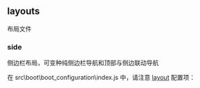 ## layouts

布局文件

### side

侧边栏布局，可变种纯侧边栏导航和顶部与侧边联动导航

在 src\boot\boot_configuration\index.js 中，请注意 [layout](./../boot/boot_configuration/index.js) 配置项：

